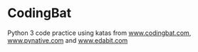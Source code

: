 # CodingBat
Python 3 code practice using katas from www.codingbat.com, www.pynative.com and www.edabit.com
